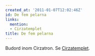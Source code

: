 ```yaml
---
created_at: '2011-01-07T12:02:46Z'
id: De fem pelarna
links:
  mention:
  - Cirzatemplet
title: De fem pelarna
---
```


Budord inom Cirzatron. Se [Cirzatemplet].

  [Cirzatemplet]: Cirzatemplet